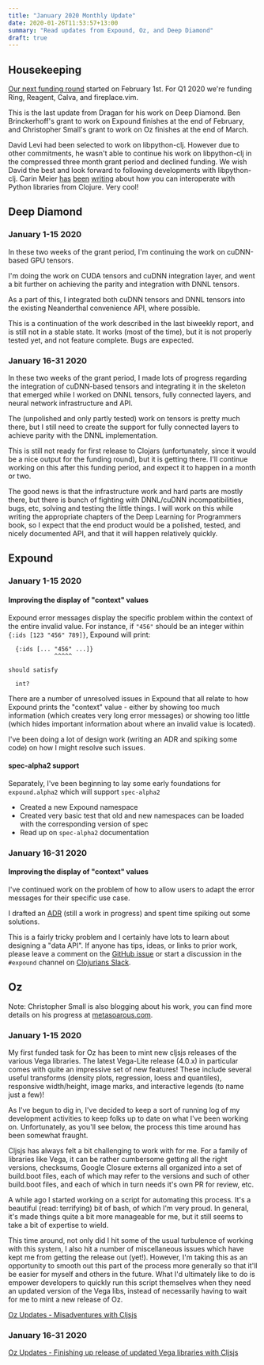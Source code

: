 ```yaml
---
title: "January 2020 Monthly Update"
date: 2020-01-26T11:53:57+13:00
summary: "Read updates from Expound, Oz, and Deep Diamond"
draft: true
---
```


## Housekeeping

[Our next funding round](/news/q1-2020-funding-announcement/) started on February 1st. For Q1 2020 we're funding Ring, Reagent, Calva, and fireplace.vim.

This is the last update from Dragan for his work on Deep Diamond. Ben Brinckerhoff's grant to work on Expound finishes at the end of February, and Christopher Small's grant to work on Oz finishes at the end of March.

David Levi had been selected to work on libpython-clj. However due to other commitments, he wasn't able to continue his work on libpython-clj in the compressed three month grant period and declined funding. We wish David the best and look forward to following developments with libpython-clj. Carin Meier [has](https://gigasquidsoftware.com/blog/2020/01/10/hugging-face-gpt-with-clojure/) [been](https://gigasquidsoftware.com/blog/2020/01/18/parens-for-pyplot/) [writing](https://gigasquidsoftware.com/blog/2020/01/24/clojure-interop-with-python-nlp-libraries/) about how you can interoperate with Python libraries from Clojure. Very cool!

## Deep Diamond

### January 1-15 2020

In these two weeks of the grant period, I'm continuing the work on
cuDNN-based GPU tensors.

I'm doing the work on CUDA tensors and cuDNN integration layer, and went
a bit further on achieving the parity and integration with DNNL tensors.

As a part of this, I integrated both cuDNN tensors and DNNL tensors
into the existing Neanderthal convenience API, where possible.

This is a continuation of the work described in the last biweekly report,
and is still not in a stable state. It works (most of the time), but it is not properly tested yet,
and not feature complete. Bugs are expected.

### January 16-31 2020

In these two weeks of the grant period, I made lots of progress regarding the
integration of cuDNN-based tensors and integrating it in the skeleton that
emerged while I worked on DNNL tensors, fully connected layers, and neural network
infrastructure and API.

The (unpolished and only partly tested) work on tensors is pretty much there,
but I still need to create the support for fully connected layers to achieve
parity with the DNNL implementation.

This is still not ready for first release to Clojars (unfortunately, since it would be a
nice output for the funding round), but it is getting there. I'll continue working
on this after this funding period, and expect it to happen in a month or two.

The good news is that the infrastructure work and hard parts are mostly there,
but there is bunch of fighting with DNNL/cuDNN incompatibilities, bugs, etc,
solving and testing the little things. I will work on this while writing the
appropriate chapters of the Deep Learning for Programmers book, so I expect
that the end product would be a polished, tested, and nicely documented API,
and that it will happen relatively quickly.

## Expound

### January 1-15 2020

#### Improving the display of "context" values

Expound error messages display the specific problem within the context of the entire invalid value. For instance, if `"456"` should be an integer within `{:ids [123 "456" 789]}`, Expound will print:

```
  {:ids [... "456" ...]}
             ^^^^^

should satisfy

  int?
```

There are a number of unresolved issues in Expound that all relate to how Expound prints the "context" value - either by showing too much information (which creates very long error messages) or showing too little (which hides important information about where an invalid value is located).

I've been doing a lot of design work (writing an ADR and spiking some code) on how I might resolve such issues.

#### spec-alpha2 support

Separately, I've been beginning to lay some early foundations for `expound.alpha2` which will support `spec-alpha2`

* Created a new Expound namespace
* Created very basic test that old and new namespaces can be loaded with the corresponding version of spec
* Read up on `spec-alpha2` documentation

### January 16-31 2020

#### Improving the display of "context" values

I've continued work on the problem of how to allow users to adapt the error messages for their specific use case.

I drafted an [ADR](https://github.com/bhb/expound/blob/master/doc/arch/adr-003.md) (still a work in progress) and spent time spiking out some solutions.

This is a fairly tricky problem and I certainly have lots to learn about designing a "data API". If anyone has tips, ideas, or links to prior work, please leave a comment on the [GitHub issue](https://github.com/bhb/expound/issues/189) or start a discussion in the `#expound` channel on [Clojurians Slack](http://clojurians.net).

## Oz

Note: Christopher Small is also blogging about his work, you can find more details on his progress at [metasoarous.com](http://metasoarous.com/blog).

### January 1-15 2020

My first funded task for Oz has been to mint new cljsjs releases of the various Vega libraries. The latest Vega-Lite release (4.0.x) in particular comes with quite an impressive set of new features! These include several useful transforms (density plots, regression, loess and quantiles), responsive width/height, image marks, and interactive legends (to name just a few)!

As I've begun to dig in, I've decided to keep a sort of running log of my development activities to keep folks up to date on what I've been working on. Unfortunately, as you'll see below, the process this time around has been somewhat fraught.

Cljsjs has always felt a bit challenging to work with for me. For a family of libraries like Vega, it can be rather cumbersome getting all the right versions, checksums, Google Closure externs all organized into a set of build.boot files, each of which may refer to the versions and such of other build.boot files, and each of which in turn needs it's own PR for review, etc.

A while ago I started working on a script for automating this process. It's a beautiful (read: terrifying) bit of bash, of which I'm very proud. In general, it's made things quite a bit more manageable for me, but it still seems to take a bit of expertise to wield.

This time around, not only did I hit some of the usual turbulence of working with this system, I also hit a number of miscellaneous issues which have kept me from getting the release out (yet!). However, I'm taking this as an opportunity to smooth out this part of the process more generally so that it'll be easier for myself and others in the future. What I'd ultimately like to do is empower developers to quickly run this script themselves when they need an updated version of the Vega libs, instead of necessarily having to wait for me to mint a new release of Oz.

[Oz Updates - Misadventures with Cljsjs](http://metasoarous.com/blog/oz-clojurists-together-update-1)

### January 16-31 2020

[Oz Updates - Finishing up release of updated Vega libraries with Cljsjs](http://metasoarous.com/blog/oz-clojurists-together-update-2)
